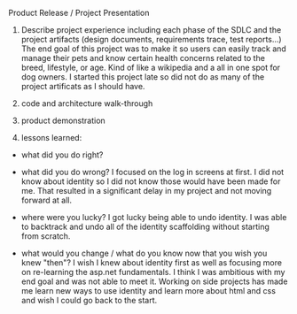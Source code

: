 Product Release / Project Presentation

1. Describe project experience including each phase of the SDLC and the project artifacts (design documents, requirements trace, test reports...)
The end goal of this project was to make it so users can easily track and manage their pets and know certain health concerns related to the breed, lifestyle, or age. Kind of like a wikipedia and a all in one spot for dog owners. I started this project late so did not do as many of the project artificats as I should have.


2. code and architecture walk-through
3. product demonstration

4. lessons learned:
- what did you do right?

- what did you do wrong?
I focused on the log in screens at first. I did not know about identity so I did not know those would have been made for me. That resulted in a significant delay in my project and not moving forward at all.

- where were you lucky?
I got lucky being able to undo identity. I was able to backtrack and undo all of the identity scaffolding without starting from scratch.

- what would you change / what do you know now that you wish you knew "then"?
I wish I knew about identity first as well as focusing more on re-learning the asp.net fundamentals. I think I was ambitious with my end goal and was not able to meet it. Working on side projects has made me learn new ways to use identity and learn more about html and css and wish I could go back to the start.
